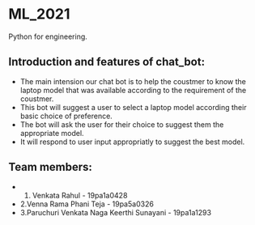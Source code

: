 # ML_2021
Python for engineering.

## Introduction and features of chat_bot:
* The main intension our chat bot is to help the coustmer to know the laptop model that was available according to the requirement of the coustmer.
* This bot will suggest a user to select a laptop model according their basic choice of preference.
* The bot will ask the user for their choice to suggest them the appropriate model.
* It will respond to user input appropriatly to suggest the best model.

## Team members:
* 1. Venkata Rahul - 19pa1a0428
* 2.Venna Rama Phani Teja - 19pa5a0326
* 3.Paruchuri Venkata Naga Keerthi Sunayani - 19pa1a1293
